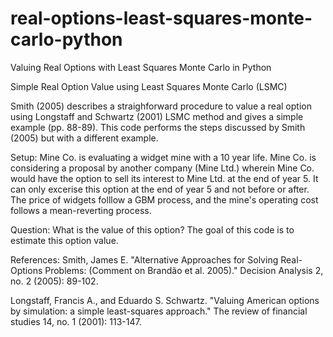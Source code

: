 # real-options-least-squares-monte-carlo-python
Valuing Real Options with Least Squares Monte Carlo in Python

Simple Real Option Value using Least Squares Monte Carlo (LSMC)

Smith (2005) describes a straighforward procedure to value a real option
using Longstaff and Schwartz (2001) LSMC method and gives a simple
example (pp. 88-89). This code performs the steps discussed by Smith (2005) 
but with a different example.

Setup: Mine Co. is evaluating a widget mine with a 10 year life. Mine Co.
is considering a proposal by another company (Mine Ltd.) wherein Mine Co. 
would have the option to sell its interest to Mine Ltd. at the end of year 5. 
It can only excerise this option at the end of year 5 and not before or after. 
The price of widgets folllow a GBM process, and the mine's operating cost 
follows a mean-reverting process.

Question: What is the value of this option? The goal of this code is to
estimate this option value.

References:
Smith, James E. "Alternative Approaches for Solving Real-Options Problems: 
    (Comment on Brandão et al. 2005)." Decision Analysis 2, no. 2 (2005): 89-102.
    
Longstaff, Francis A., and Eduardo S. Schwartz. "Valuing American options by 
    simulation: a simple least-squares approach." The review of financial 
    studies 14, no. 1 (2001): 113-147.
